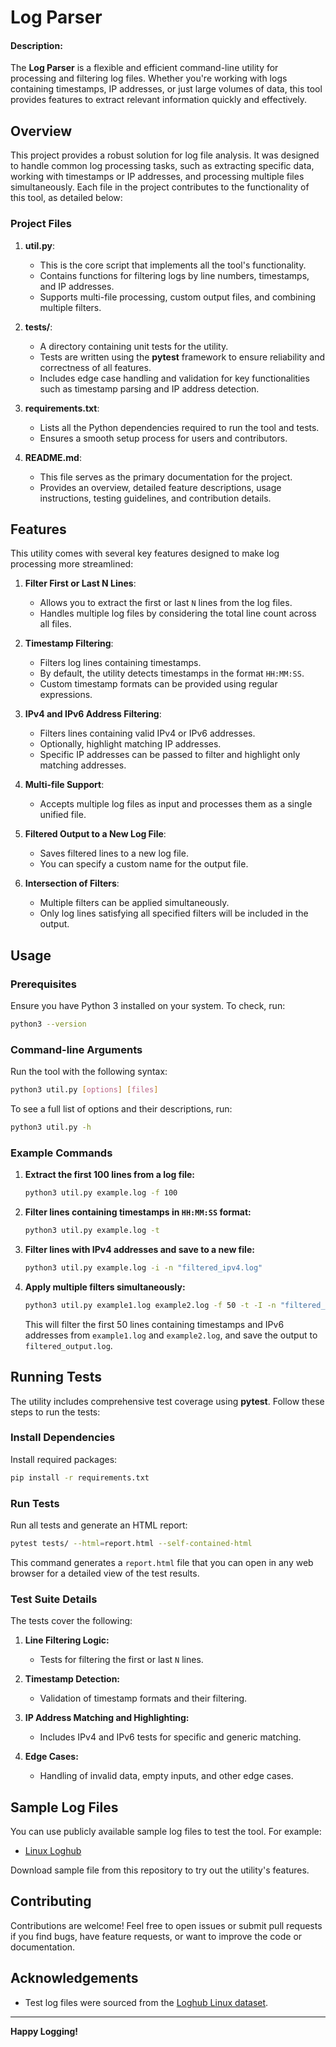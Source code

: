 # Log Parser

#### Description:


The **Log Parser** is a flexible and efficient command-line utility for processing and filtering log files. Whether you're working with logs containing timestamps, IP addresses, or just large volumes of data, this tool provides features to extract relevant information quickly and effectively. 

## Overview

This project provides a robust solution for log file analysis. It was designed to handle common log processing tasks, such as extracting specific data, working with timestamps or IP addresses, and processing multiple files simultaneously. Each file in the project contributes to the functionality of this tool, as detailed below:

### Project Files

1. **util.py**:
   - This is the core script that implements all the tool's functionality.
   - Contains functions for filtering logs by line numbers, timestamps, and IP addresses.
   - Supports multi-file processing, custom output files, and combining multiple filters.

2. **tests/**:
   - A directory containing unit tests for the utility.
   - Tests are written using the **pytest** framework to ensure reliability and correctness of all features.
   - Includes edge case handling and validation for key functionalities such as timestamp parsing and IP address detection.

3. **requirements.txt**:
   - Lists all the Python dependencies required to run the tool and tests.
   - Ensures a smooth setup process for users and contributors.

4. **README.md**:
   - This file serves as the primary documentation for the project.
   - Provides an overview, detailed feature descriptions, usage instructions, testing guidelines, and contribution details.

## Features

This utility comes with several key features designed to make log processing more streamlined:

1. **Filter First or Last N Lines**:
   - Allows you to extract the first or last `N` lines from the log files.
   - Handles multiple log files by considering the total line count across all files.

2. **Timestamp Filtering**:
   - Filters log lines containing timestamps.
   - By default, the utility detects timestamps in the format `HH:MM:SS`.
   - Custom timestamp formats can be provided using regular expressions.

3. **IPv4 and IPv6 Address Filtering**:
   - Filters lines containing valid IPv4 or IPv6 addresses.
   - Optionally, highlight matching IP addresses.
   - Specific IP addresses can be passed to filter and highlight only matching addresses.

4. **Multi-file Support**:
   - Accepts multiple log files as input and processes them as a single unified file.

5. **Filtered Output to a New Log File**:
   - Saves filtered lines to a new log file.
   - You can specify a custom name for the output file.

6. **Intersection of Filters**:
   - Multiple filters can be applied simultaneously.
   - Only log lines satisfying all specified filters will be included in the output.

## Usage

### Prerequisites

Ensure you have Python 3 installed on your system. To check, run:
```bash
python3 --version
```


### Command-line Arguments

Run the tool with the following syntax:
```bash
python3 util.py [options] [files]
```

To see a full list of options and their descriptions, run:
```bash
python3 util.py -h
```

### Example Commands

1. **Extract the first 100 lines from a log file:**
   ```bash
   python3 util.py example.log -f 100
   ```

2. **Filter lines containing timestamps in `HH:MM:SS` format:**
   ```bash
   python3 util.py example.log -t
   ```

3. **Filter lines with IPv4 addresses and save to a new file:**
   ```bash
   python3 util.py example.log -i -n "filtered_ipv4.log"
   ```

4. **Apply multiple filters simultaneously:**
   ```bash
   python3 util.py example1.log example2.log -f 50 -t -I -n "filtered_output.log"
   ```
   This will filter the first 50 lines containing timestamps and IPv6 addresses from `example1.log` and `example2.log`, and save the output to `filtered_output.log`.



## Running Tests

The utility includes comprehensive test coverage using **pytest**. Follow these steps to run the tests:

### Install Dependencies

Install required packages:
```bash
pip install -r requirements.txt
```

### Run Tests

Run all tests and generate an HTML report:
```bash
pytest tests/ --html=report.html --self-contained-html
```

This command generates a `report.html` file that you can open in any web browser for a detailed view of the test results.

### Test Suite Details

The tests cover the following:

1. **Line Filtering Logic:**
   - Tests for filtering the first or last `N` lines.

2. **Timestamp Detection:**
   - Validation of timestamp formats and their filtering.

3. **IP Address Matching and Highlighting:**
   - Includes IPv4 and IPv6 tests for specific and generic matching.

4. **Edge Cases:**
   - Handling of invalid data, empty inputs, and other edge cases.

## Sample Log Files

You can use publicly available sample log files to test the tool. For example:

- [Linux Loghub](https://github.com/logpai/loghub/tree/master/Linux)

Download sample file from this repository to try out the utility's features.

## Contributing

Contributions are welcome! Feel free to open issues or submit pull requests if you find bugs, have feature requests, or want to improve the code or documentation.


## Acknowledgements

- Test log files were sourced from the [Loghub Linux dataset](https://github.com/logpai/loghub/tree/master/Linux).

---

**Happy Logging!**
